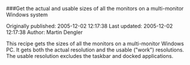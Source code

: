 ###Get the actual and usable sizes of all the monitors on a multi-monitor Windows system

Originally published: 2005-12-02 12:17:38
Last updated: 2005-12-02 12:17:38
Author: Martin Dengler

This recipe gets the sizes of all the monitors on a multi-monitor Windows PC.  It gets both the actual resolution and the usable ("work") resolutions.  The usable resolution excludes the taskbar and docked applications.